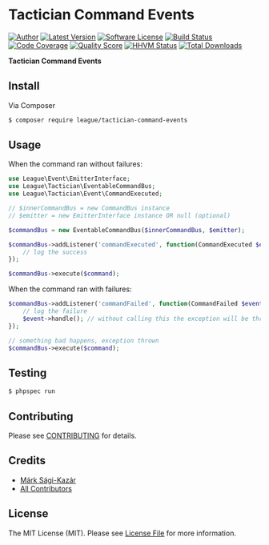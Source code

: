 # Tactician Command Events

[![Author](http://img.shields.io/badge/author-@sagikazarmark-blue.svg?style=flat-square)](https://twitter.com/sagikazarmark)
[![Latest Version](https://img.shields.io/github/release/thephpleague/tactician-command-events.svg?style=flat-square)](https://github.com/thephpleague/tactician-command-events/releases)
[![Software License](https://img.shields.io/badge/license-MIT-brightgreen.svg?style=flat-square)](LICENSE)
[![Build Status](https://img.shields.io/travis/thephpleague/tactician-command-events.svg?style=flat-square)](https://travis-ci.org/thephpleague/tactician-command-events)
[![Code Coverage](https://img.shields.io/scrutinizer/coverage/g/thephpleague/tactician-command-events.svg?style=flat-square)](https://scrutinizer-ci.com/g/thephpleague/tactician-command-events)
[![Quality Score](https://img.shields.io/scrutinizer/g/thephpleague/tactician-command-events.svg?style=flat-square)](https://scrutinizer-ci.com/g/thephpleague/tactician-command-events)
[![HHVM Status](https://img.shields.io/hhvm/thephpleague/tactician-command-events.svg?style=flat-square)](http://hhvm.h4cc.de/package/thephpleague/tactician-command-events)
[![Total Downloads](https://img.shields.io/packagist/dt/thephpleague/tactician-command-events.svg?style=flat-square)](https://packagist.org/packages/thephpleague/tactician-command-events)


**Tactician Command Events**


## Install

Via Composer

``` bash
$ composer require league/tactician-command-events
```


## Usage

When the command ran without failures:

```php
use League\Event\EmitterInterface;
use League\Tactician\EventableCommandBus;
use League\Tactician\Event\CommandExecuted;

// $innerCommandBus = new CommandBus instance
// $emitter = new EmitterInterface instance OR null (optional)

$commandBus = new EventableCommandBus($innerCommandBus, $emitter);

$commandBus->addListener('commandExecuted', function(CommandExecuted $event) {
	// log the success
});

$commandBus->execute($command);
```


When the command ran with failures:

```php
$commandBus->addListener('commandFailed', function(CommandFailed $event) {
	// log the failure
	$event->handle(); // without calling this the exception will be thrown
});

// something bad happens, exception thrown
$commandBus->execute($command);
```


## Testing

``` bash
$ phpspec run
```


## Contributing

Please see [CONTRIBUTING](CONTRIBUTING.md) for details.


## Credits

- [Márk Sági-Kazár](https://github.com/sagikazarmark)
- [All Contributors](https://github.com/thephpleague/tactician-command-events/contributors)


## License

The MIT License (MIT). Please see [License File](LICENSE) for more information.
